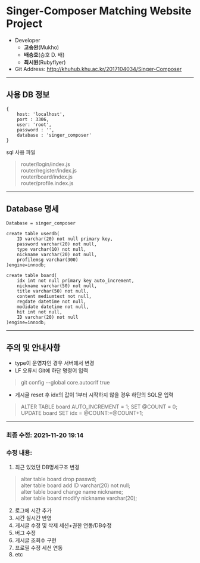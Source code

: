 # Singer-Composer Matching Website Project
+ Developer
    - **고승완**(Mukho)
    - **배승호**(승호 D. 배)
    - **최시원**(Rubyflyer)
+ Git Address: http://khuhub.khu.ac.kr/2017104034/Singer-Composer

---
## 사용 DB 정보
```
{
    host: 'localhost',
    port : 3306,
    user: 'root',
    password : '',
    database : 'singer_composer'
}
```
sql 사용 파일<br>
>router/login/index.js<br>
>router/register/index.js<br>
>router/board/index.js<br>
>router/profile.index.js

---
## Database 명세
```
Database = singer_composer

create table userdb(
    ID varchar(20) not null primary key,
    password varchar(20) not null,
    type varchar(10) not null,
    nickname varchar(20) not null,
    profilemsg varchar(300)
)engine=innodb;

create table board(
    idx int not null primary key auto_increment,
    nickname varchar(50) not null,
    title varchar(50) not null,
    content mediumtext not null,
    regdate datetime not null,
    modidate datetime not null,
    hit int not null,
    ID varchar(20) not null
)engine=innodb;
```

---
## 주의 및 안내사항

- type이 운영자인 경우 서버에서 변경
- LF 오류시 Git에 하단 명령어 입력
>git config --global core.autocrlf true

- 게시글 reset 후 idx의 값이 1부터 시작하지 않을 경우 하단의 SQL문 입력
>ALTER TABLE board AUTO_INCREMENT = 1;
>SET @COUNT = 0;
>UPDATE board SET idx = @COUNT:=@COUNT+1;

---
### 최종 수정: 2021-11-20 19:14<br>
### 수정 내용:
1. 최근 있었던 DB명세구조 변경
>alter table board drop passwd;<br>
>alter table board add ID varchar(20) not null;<br>
>alter table board change name nickname;<br>
>alter table board modify nickname varchar(20);

2. 로그에 시간 추가
3. 시간 실시간 반영
4. 게시글 수정 및 삭제 세션+권한 연동/DB수정
5. 버그 수정
6. 게시글 조회수 구현
7. 프로필 수정 세션 연동
8. etc


